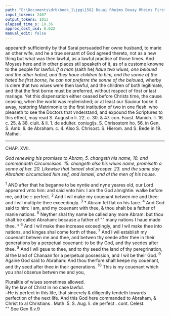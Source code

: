 ```yaml
---
path: "E:\Documents\drb\book_1\jpg\1582 Douai Rheims Douay Rheims First Edition  1 of 3 1609 Old Testament.pdf-83.jpg"
input_tokens: 2407
output_tokens: 1013
elapsed_time_s: 18.36
approx_cost_usd: 0.022
manual_edit: false
---
```

appeareth sufficiently by that Sarai persuaded her owne husband, to marie an other wife, and he a true seruant of God agreed thereto, not as a new thing but what was then lawful, as a lawful practise of those times. And Moyses here and in other places stil speaketh of it, as of a custome knowne to the people for lawful. *If a man* (saith he) *haue two wiues, one beloued and the other hated, and they haue children to him, and the sonne of the hated be first borne, he can not preferre the sonne of the beloued*, wherby is clere that two wiues were then lawful, and the children of both legitimate, and that the first borne must be preferred, without respect of first or last mariage. Yet this dispensation either ceased before Christs time, the cause ceasing, when the world was replenished; or at least our Sauiour tooke it away, restoring Matrimonie to the first institution of two in one flesh. who pleaseth to see the Doctors that vnderstand, and expound the Scriptures to this effect, may read S. Augustin li. 22. c. 30. & 47. con. Faust. Manich. li. 16. c. 25, & 38. ciuit. & li. 1. de adulter. coniugijs. S. Chrisostom ho. 56. in Gen. S. Amb. li. de Abraham. c. 4. Also S. Chrisost. S. Hierom. and S. Bede in 19. Mathei.

---

CHAP. XVII.

*God renewing his promises to Abram, 5. changeth his name, 10. and commandeth Circumcision. 15. changeth also his wiues name, promiseth a sonne of her. 20. Likewise that Ismael shal prosper. 23. and the same day Abraham circumcised him self, and Ismael, and al the men of his house.*

<sup>1</sup> AND after that he beganne to be nyntie and nyne yeares old, our Lord appeared vnto him: and said vnto him: I am the God almightie: walke before me, and be :: perfect. <sup>2</sup> And I wil make my couenant betwen me and thee: and I wil multiplie thee exceedingly. <sup>3</sup> † Abram fel flat on his face. <sup>4</sup> And God said to him: I am, and my couenant with thee, & thou shalt be a father of manie nations. <sup>5</sup> Neyther shal thy name be called any more Abram: but thou shalt be called Abraham: because a father of "" many nations I haue made thee. † <sup>6</sup> And I wil make thee increase exceedingly, and I wil make thee into nations, and kinges shal come forth of thee. <sup>7</sup> And I wil establish my couenant betwen me and thee, and betwen thy seede after thee in their generations by a perpetual couenant: to be thy God, and thy seedes after thee. <sup>8</sup> And I wil geue to thee, and to thy seed the land of thy peregrination, al the land of Chanaan for a perpetual possession, and I wil be their God. <sup>9</sup> Againe God said to Abraham: And thou therfore shalt keepe my couenant, and thy seed after thee in their generations. <sup>10</sup> This is my couenant which you shal obserue betwen me and you,

<aside>Pluralitie of wiues sometimes allowed.</aside>

<aside>By the law of Christ in no case lawful.</aside>

<aside>::He is perfect in this life, that sincerely & diligently tendeth towards perfection of the next life. And this God here commanded to Abraham, & Christ to al Christians . Math. 5. S. Aug. li. de perfect . cont. Celest.</aside>

<aside>"" See Gen 6.v.9</aside>

[^1]: Deut. 21.

[^2]: Math. 19. Gen. 2.